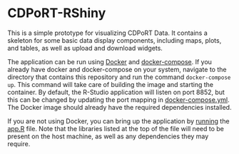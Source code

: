 # CDPoRT-RShiny

This is a simple prototype for visualizing CDPoRT Data. It contains a skeleton for some basic data display components, including maps, plots, and tables, as well as upload and download widgets.

The application can be run using [Docker](https://www.docker.com/) and [docker-compose](https://docs.docker.com/compose/). If you already have docker and docker-compose on your system, navigate to the directory that contains this repository and run the command `docker-compose up`. This command will take care of building the image and starting the container. By default, the R-Studio application will listen on port 8852, but this can be changed by updating the port mapping in [docker-compose.yml](docker-compose.yml). The Docker image should already have the required dependencies installed.

If you are not using Docker, you can bring up the application by [running](https://shiny.rstudio.com/reference/shiny/1.7.0/runApp.html) the [app.R](projects/app.R) file. Note that the libraries listed at the top of the file will need to be present on the host machine, as well as any dependencies they may require. 